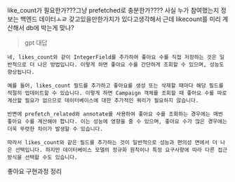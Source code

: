 like_count가 필요한가???그냥 prefetched로 충분한가????
사실 누가 참여했는지 정보는 백엔드 데이터ㅗㄹ 갖고있을만한가치가 있다고생각해서
근데 likecount를 미리 계산해서 db에 박는게 맞나?

> gpt 대답

    네, likes_count와 같이 IntegerField를 추가하여 좋아요 수를 직접 저장하는 것은 일반적으로 더 나은 방법입니다. 이렇게 하면 좋아요 수를 간단하게 조회할 수 있으며, 성능도 향상됩니다.

    예를 들어, likes_count 필드를 추가하고 좋아요를 생성 또는 삭제할 때마다 해당 필드를 적절히 업데이트할 수 있습니다. 이렇게 하면 Campaign 객체를 조회할 때 좋아요 수를 따로 계산할 필요가 없으므로 데이터베이스에 대한 추가적인 쿼리가 필요하지 않습니다.

    반면에 prefetch_related와 annotate를 사용하여 좋아요 수를 조회하는 경우에는 매번 좋아요 수를 계산해야 합니다. 이는 성능에 영향을 줄 수 있으며, 좋아요 수가 많은 경우에는 더욱 뚜렷한 차이가 발생할 수 있습니다.

    따라서 likes_count와 같은 필드를 추가하는 것이 일반적으로 성능과 편의성 면에서 더 나은 선택입니다. 하지만 데이터베이스 모델의 정규화 원칙이나 특정 요구사항에 따라 다른 접근 방식을 선택할 수도 있습니다.

좋아요 구현과정 정리
